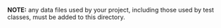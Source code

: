 **NOTE:** any data files used by your project, including those used by test classes, must be added to this directory.
